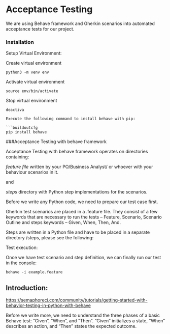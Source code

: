 
# Acceptance Testing 

We are using Behave framework and Gherkin scenarios into automated acceptance tests for our project.

### Installation
Setup Virtual Environment:

Create virtual environment

```buildoutcfg
python3 -m venv env
```

Activate virtual environment

```buildoutcfg
source env/bin/activate
```

Stop virtual environment
```buildoutcfg
deactiva

Execute the following command to install behave with pip:

```buildoutcfg
pip install behave
```

###Acceptance Testing with behave framework

Acceptance Testing with behave framework operates on directories containing:

*feature file* written by your PO/Business Analyst/ or  whoever with your behaviour scenarios in it.

and

*steps* directory with Python step implementations for the scenarios.

Before we write any Python code, we need to prepare our test case first. 

Gherkin test scenarios are placed in a .feature file. They consist of a few keywords that are necessary to run the tests – Feature, Scenario, Scenario Outline and steps keywords – Given, When, Then, And.

Steps are written in a Python file and have to be placed in a separate directory /steps, please see the following:

Test execution:

Once we have test scenario and step definition, we can finally run our test in the console:

```buildoutcfg
behave -i example.feature
```

## Introduction:
https://semaphoreci.com/community/tutorials/getting-started-with-behavior-testing-in-python-with-behave

Before we write more, we need to understand the three phases of a basic Behave test: “Given”, “When”, and “Then”. 
“Given” initializes a state, “When” describes an action, and “Then” states the expected outcome. 
